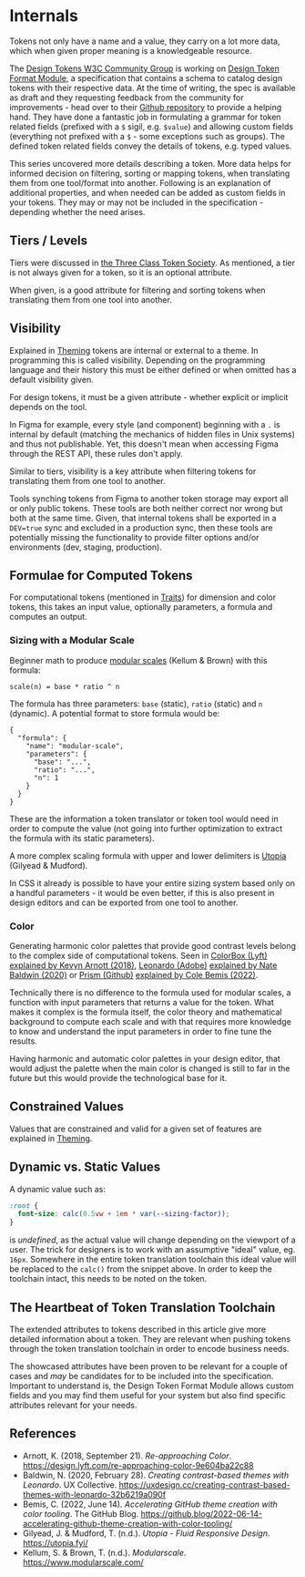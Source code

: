 # Internals

Tokens not only have a name and a value, they carry on a lot more data, which when given proper meaning is a knowledgeable resource.

The [Design Tokens W3C Community Group](https://www.designtokens.org) is working on [Design Token Format Module](https://design-tokens.github.io/community-group/format/), a specification that contains a schema to catalog design tokens with their respective data. At the time of writing, the spec is available as draft and they requesting feedback from the community for improvements - head over to their [Github repository](https://github.com/design-tokens/community-group) to provide a helping hand.
They have done a fantastic job in formulating a grammar for token related fields (prefixed with a `$` sigil, e.g. `$value`) and allowing custom fields (everything not prefixed with a `$` - some exceptions such as groups). The defined token related fields convey the details of tokens, e.g. typed values.

This series uncovered more details describing a token. More data helps for informed decision on filtering, sorting or mapping tokens, when translating them from one tool/format into another. Following is an explanation of additional properties, and when needed can be added as custom fields in your tokens. They may or may not be included in the specification - depending whether the need arises.

## Tiers / Levels

Tiers were discussed in [the Three Class Token Society](./three-class-token-society.md). As mentioned, a tier is not always given for a token, so it is an optional attribute.

When given, is a good attribute for filtering and sorting tokens when translating them from one tool into another.

## Visibility

Explained in [Theming](./theming.md) tokens are internal or external to a theme. In programming this is called visibility. Depending on the programming language and their history this must be either defined or when omitted has a default visibility given.

For design tokens, it must be a given attribute - whether explicit or implicit depends on the tool.

In Figma for example, every style (and component) beginning with a `.` is internal by default (matching the mechanics of hidden files in Unix systems) and thus not publishable. Yet, this doesn't mean when accessing Figma through the REST API, these rules don't apply.

Similar to tiers, visibility is a key attribute when filtering tokens for translating them from one tool to another.

Tools synching tokens from Figma to another token storage may export all or only public tokens. These tools are both neither correct nor wrong but both at the same time. Given, that internal tokens shall be exported in a `DEV=true` sync and excluded in a production sync, then these tools are potentially missing the functionality to provide filter options and/or environments (dev, staging, production).

## Formulae for Computed Tokens

For computational tokens (mentioned in [Traits](./traits.md)) for dimension and color tokens, this takes an input value, optionally parameters, a formula and computes an output.

### Sizing with a Modular Scale

Beginner math to produce [modular scales](https://www.modularscale.com) (Kellum & Brown) with this formula:

```
scale(n) = base * ratio ^ n
```

The formula has three parameters: `base` (static), `ratio` (static) and `n` (dynamic). A potential format to store formula would be:

```
{
  "formula": {
    "name": "modular-scale",
    "parameters": {
      "base": "...",
      "ratio": "...",
      "n": 1
    }
  }
}
```

These are the information a token translator or token tool would need in order to compute the value (not going into further optimization to extract the formula with its static parameters).

A more complex scaling formula with upper and lower delimiters is [Utopia](https://utopia.fyi) (Gilyead & Mudford).

In CSS it already is possible to have your entire sizing system based only on a handful parameters - it would be even better, if this is also present in design editors and can be exported from one tool to another.

### Color

Generating harmonic color palettes that provide good contrast levels belong to the complex side of computational tokens. Seen in [ColorBox (Lyft)](https://colorbox.io) [explained by Kevyn Arnott (2018)](https://design.lyft.com/re-approaching-color-9e604ba22c88), [Leonardo (Adobe)](https://leonardocolor.io) [explained by Nate Baldwin (2020)](https://uxdesign.cc/creating-contrast-based-themes-with-leonardo-32b6219a090f) or [Prism (Github)](https://primer.style/prism) [explained by Cole Bemis (2022)](https://github.blog/2022-06-14-accelerating-github-theme-creation-with-color-tooling/).

Technically there is no difference to the formula used for modular scales, a function with input parameters that returns a value for the token. What makes it complex is the formula itself, the color theory and mathematical background to compute each scale and with that requires more knowledge to know and understand the input parameters in order to fine tune the results.

Having harmonic and automatic color palettes in your design editor, that would adjust the palette when the main color is changed is still to far in the future but this would provide the technological base for it.

## Constrained Values

Values that are constrained and valid for a given set of features are explained in [Theming](./theming.md).

## Dynamic vs. Static Values

A dynamic value such as:

```css
:root {
  font-size: calc(0.5vw + 1em * var(--sizing-factor));
}
```

is _undefined_, as the actual value will change depending on the viewport of a user. The trick for designers is to work with an assumptive "ideal" value, eg. `16px`. Somewhere in the entire token translation toolchain this ideal value will be replaced to the `calc()` from the snippet above. In order to keep the toolchain intact, this needs to be noted on the token.

## The Heartbeat of Token Translation Toolchain

The extended attributes to tokens described in this article give more detailed information about a token. They are relevant when pushing tokens through the token translation toolchain in order to encode business needs.

The showcased attributes have been proven to be relevant for a couple of cases and _may_ be candidates for to be included into the specification. Important to understand is, the Design Token Format Module allows custom fields and you may find them useful for your system but also find specific attributes relevant for your needs.

## References

- Arnott, K. (2018, September 21). _Re-approaching Color_. <https://design.lyft.com/re-approaching-color-9e604ba22c88>
- Baldwin, N. (2020, February 28). _Creating contrast-based themes with Leonardo_. UX Collective. <https://uxdesign.cc/creating-contrast-based-themes-with-leonardo-32b6219a090f>
- Bemis, C. (2022, June 14). _Accelerating GitHub theme creation with color tooling_. The GitHub Blog. <https://github.blog/2022-06-14-accelerating-github-theme-creation-with-color-tooling/>
- Gilyead, J. & Mudford, T. (n.d.). _Utopia - Fluid Responsive Design_. <https://utopia.fyi/>
- Kellum, S. & Brown, T. (n.d.). _Modularscale_. <https://www.modularscale.com/>
